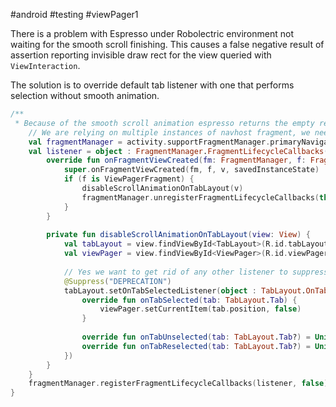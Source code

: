 #android #testing #viewPager1

There is a problem with Espresso under Robolectric environment not waiting for the smooth scroll finishing. This causes a false negative result of assertion reporting invisible draw rect for the view queried with `ViewInteraction`.

The solution is to override default tab listener with one that performs selection without smooth animation.

```kotlin
/**  
 * Because of the smooth scroll animation espresso returns the empty rectangle for the currently selected tab. */private fun disableScrollAnimationOnTabLayout(activity: FragmentActivity) {  
    // We are relying on multiple instances of navhost fragment, we need to pick the right one just after the activity is shown  
    val fragmentManager = activity.supportFragmentManager.primaryNavigationFragment?.childFragmentManager.shouldNotBeNull()  
    val listener = object : FragmentManager.FragmentLifecycleCallbacks() {  
        override fun onFragmentViewCreated(fm: FragmentManager, f: Fragment, v: View, savedInstanceState: Bundle?) {  
            super.onFragmentViewCreated(fm, f, v, savedInstanceState)  
            if (f is ViewPagerFragment) {  
                disableScrollAnimationOnTabLayout(v)  
                fragmentManager.unregisterFragmentLifecycleCallbacks(this)  
            }  
        }  
  
        private fun disableScrollAnimationOnTabLayout(view: View) {  
            val tabLayout = view.findViewById<TabLayout>(R.id.tabLayout).shouldNotBeNull()  
            val viewPager = view.findViewById<ViewPager>(R.id.viewPager).shouldNotBeNull()  
  
            // Yes we want to get rid of any other listener to suppress smooth scroll side effect  
            @Suppress("DEPRECATION")  
            tabLayout.setOnTabSelectedListener(object : TabLayout.OnTabSelectedListener {  
                override fun onTabSelected(tab: TabLayout.Tab) {  
                    viewPager.setCurrentItem(tab.position, false)  
                }  
  
                override fun onTabUnselected(tab: TabLayout.Tab?) = Unit  
                override fun onTabReselected(tab: TabLayout.Tab?) = Unit  
            })  
        }  
    }  
    fragmentManager.registerFragmentLifecycleCallbacks(listener, false)  
}
```